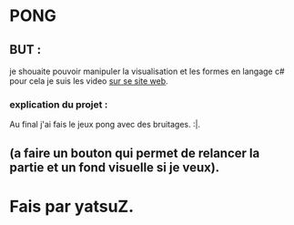 # PONG

## BUT :

je shouaite pouvoir manipuler la visualisation et les formes en langage c# pour cela
je suis les video [sur se site web](https://www.rgot.org/tag/c/).

### explication du projet :

Au final j'ai fais le jeux pong avec des bruitages. :|.

(a faire un bouton qui permet de relancer la partie et un fond visuelle si je veux).
---

# Fais par yatsuZ.

